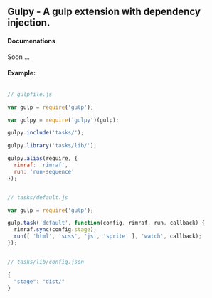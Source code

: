 ## Gulpy - A gulp extension with dependency injection.


#### Documenations

Soon ...

#### Example:

```js

// gulpfile.js

var gulp = require('gulp');

var gulpy = require('gulpy')(gulp);

gulpy.include('tasks/');

gulpy.library('tasks/lib/');

gulpy.alias(require, {
  rimraf: 'rimraf',
  run: 'run-sequence'
});


// tasks/default.js

var gulp = require('gulp');

gulp.task('default', function(config, rimraf, run, callback) {
  rimraf.sync(config.stage);
  run([ 'html', 'scss', 'js', 'sprite' ], 'watch', callback);
});


// tasks/lib/config.json

{
  "stage": "dist/"
}


```

